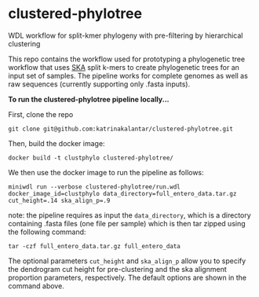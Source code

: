 # clustered-phylotree
WDL workflow for split-kmer phylogeny with pre-filtering by hierarchical clustering

This repo contains the workflow used for prototyping a phylogenetic tree workflow that uses [SKA](https://github.com/simonrharris/SKA) split k-mers to create phylogenetic trees for an input set of samples. The pipeline works for complete genomes as well as raw sequences (currently supporting only .fasta inputs).  


**To run the clustered-phylotree pipeline locally...**

First, clone the repo

```
git clone git@github.com:katrinakalantar/clustered-phylotree.git
```

Then, build the docker image:

```
docker build -t clustphylo clustered-phylotree/
```

We then use the docker image to run the pipeline as follows:

```
miniwdl run --verbose clustered-phylotree/run.wdl docker_image_id=clustphylo data_directory=full_entero_data.tar.gz cut_height=.14 ska_align_p=.9
```

note: the pipeline requires as input the `data_directory`, which is a directory containing .fasta files (one file per sample) which is then tar zipped using the following command:

```
tar -czf full_entero_data.tar.gz full_entero_data
```

The optional parameters `cut_height` and `ska_align_p` allow you to specify the dendrogram cut height for pre-clustering and the ska alignment proportion parameters, respectively. The default options are shown in the command above.

